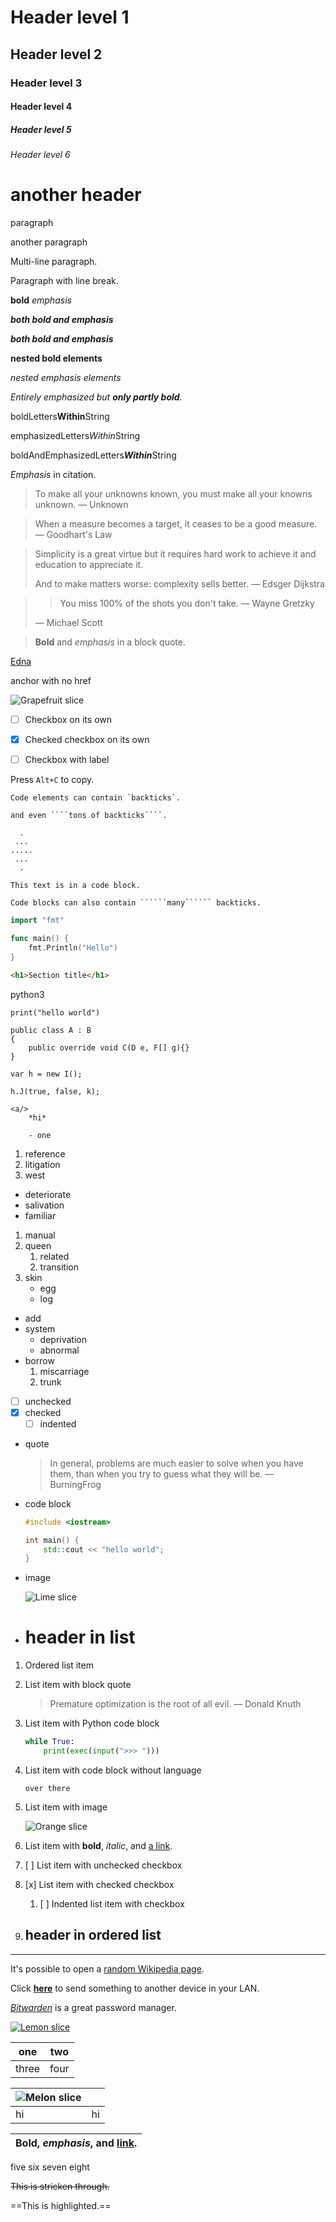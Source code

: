 # Header level 1

## Header level 2

### Header level 3

#### Header level 4

##### Header level 5

###### Header level 6

# another header

paragraph

another paragraph

Multi-line
paragraph.

Paragraph with 
line break.

**bold**
*emphasis*

***both bold and emphasis***

***both bold and emphasis***

**nested bold elements**

*nested emphasis elements*

*Entirely emphasized but **only partly bold**.*

boldLetters**Within**String

emphasizedLetters*Within*String

boldAndEmphasizedLetters***Within***String

*Emphasis* in citation.

> To make all your unknowns known, you must make all your knowns unknown. — Unknown

> When a measure becomes a target, it ceases to be a good measure. — Goodhart's Law

> Simplicity is a great virtue but it requires hard work to achieve it and education to appreciate it.
>
> And to make matters worse: complexity sells better. — Edsger Dijkstra

> > You miss 100% of the shots you don't take. — Wayne Gretzky
>
> — Michael Scott

> **Bold** and *emphasis* in a block quote.

[Edna](https://edna.arslexis.io/#scratch "tooltip")

anchor with no href

![Grapefruit slice](https://example.com/grapefruit-slice.jpg)

- [ ] Checkbox on its own

- [x] Checked checkbox on its own

- [ ] Checkbox with label

Press `Alt+C` to copy.

``Code elements can contain `backticks`.``

`````and even ````tons of backticks````.`````

```
  .
 ...
.....
 ...
  .
```

```
This text is in a code block.
```

```````
Code blocks can also contain ``````many`````` backticks.
```````

```go
import "fmt"

func main() {
    fmt.Println("Hello")
}
```

```html
<h1>Section title</h1>
```

python3

```python3
print("hello world")
```

```
public class A : B
{
    public override void C(D e, F[] g){}
}
```

```
var h = new I();
 
h.J(true, false, k);
```

```
<a/>
    *hi*
    
    - one
```

1. reference
2. litigation
3. west

- deteriorate
- salivation
- familiar

1. manual
2. queen
    1. related
    2. transition
3. skin
    - egg
    - log

- add
- system
    - deprivation
    - abnormal
- borrow
    1. miscarriage
    2. trunk
- [ ] unchecked
- [x] checked
    - [ ] indented
- quote

    > In general, problems are much easier to solve when you have them, than when you try to guess what they will be. — BurningFrog

- code block

    ```cpp
    #include <iostream>
    
    int main() {
        std::cout << "hello world";
    }
    ```

- image

    ![Lime slice](https://example.com/lime-slice.jpg)

- # header in list

1. Ordered list item
2. List item with block quote

    > Premature optimization is the root of all evil. — Donald Knuth

3. List item with Python code block

    ```python
    while True:
        print(exec(input(">>> ")))
    ```

4. List item with code block without language

    ```
    over there
    ```

5. List item with image

    ![Orange slice](https://example.com/orange-slice.jpg)

6. List item with **bold**, *italic*, and [a link](https://puter.com/app/code).
7. [ ] List item with unchecked checkbox
8. [x] List item with checked checkbox
    1. [ ] Indented list item with checkbox
9. ## header in ordered list

* * *

It's possible to open a [random Wikipedia page](https://en.wikipedia.org/wiki/Special:Random).

Click **[here](https://pairdrop.net/)** to send something to another device in your LAN.

*[Bitwarden](https://bitwarden.com/)* is a great password manager.

[![Lemon slice](https://example.com/lemon-slice.jpg)](https://zombo.com)

| one | two |
| --- | --- |
| three | four |

| ![Melon slice](https://example.com/melon-slice.jpg) |  |
| --- | --- |
| hi | hi |

| **Bold**, *emphasis*, and [link](https://gchq.github.io/CyberChef/). |
| --- |

five six
seven eight

~~This is stricken through.~~

==This is highlighted.==
